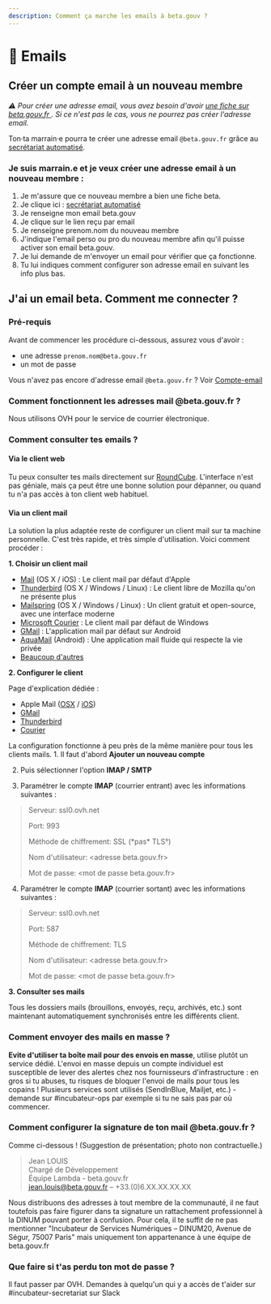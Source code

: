 ```yaml
---
description: Comment ça marche les emails à beta.gouv ?
---
```


# 📧 Emails

## Créer un compte email à un nouveau membre

_⚠️ Pour créer une adresse email, vous avez besoin d'avoir_ [_une fiche sur beta.gouv.fr_ ](github.md#se-creer-un-compte-github-ou-demander-a-ton-ta-marrain-e-de-faire-ta-fiche-pour-toi)_. Si ce n'est pas le cas, vous ne pourrez pas créer l'adresse email._

Ton·ta marrain·e pourra te créer une adresse email `@beta.gouv.fr` grâce au [secrétariat automatisé](https://secretariat.beta.gouv.fr). 

### Je suis marrain.e et je veux créer une adresse email à un nouveau membre :

1. Je m'assure que ce nouveau membre a bien une fiche beta.
2. Je clique ici : [secrétariat automatisé](https://secretariat.beta.gouv.fr)
3. Je renseigne mon email beta.gouv
4. Je clique sur le lien reçu par email
5. Je renseigne prenom.nom du nouveau membre
6. J'indique l'email perso ou pro du nouveau membre afin qu'il puisse activer son email beta.gouv.
7. Je lui demande de m'envoyer un email pour vérifier que ça fonctionne.
8. Tu lui indiques comment configurer son adresse email en suivant les info plus bas.

## J'ai un email beta. Comment me connecter ?

### Pré-requis

Avant de commencer les procédure ci-dessous, assurez vous d'avoir :

* une adresse `prenom.nom@beta.gouv.fr`
* un mot de passe

Vous n'avez pas encore d'adresse email `@beta.gouv.fr` ? Voir [Compte-email](emails.md)

### Comment fonctionnent les adresses mail @beta.gouv.fr ?

Nous utilisons OVH pour le service de courrier électronique.

### Comment consulter tes emails ?

#### Via le client web

Tu peux consulter tes mails directement sur [RoundCube](https://mail.ovh.net/roundcube/). L'interface n'est pas géniale, mais ça peut être une bonne solution pour dépanner, ou quand tu n'a pas accès à ton client web habituel.

#### Via un client mail

La solution la plus adaptée reste de configurer un client mail sur ta machine personnelle. C'est très rapide, et très simple d'utilisation. Voici comment procéder :

**1. Choisir un client mail**

* [Mail](https://support.apple.com/fr-fr/mail) \(OS X / iOS\) : Le client mail par défaut d'Apple
* [Thunderbird](https://www.thunderbird.net/fr/) \(OS X / Windows / Linux\) : Le client libre de Mozilla qu'on ne présente plus
* [Mailspring](https://getmailspring.com/) \(OS X / Windows / Linux\) : Un client gratuit et open-source, avec une interface moderne
* [Microsoft Courier](https://www.microsoft.com/fr-fr/p/courrier-et-calendrier/9wzdncrfhvqm?activetab=pivot:overviewtab) : Le client mail par défaut de Windows
* [GMail](https://play.google.com/store/apps/details?id=com.google.android.gm&hl=fr) : L'application mail par défaut sur Android
* [AquaMail](https://www.aqua-mail.com/) \(Android\) : Une application mail fluide qui respecte la vie privée
* [Beaucoup d'autres](https://duckduckgo.com/?q=meilleurs+clients+mails)

**2. Configurer le client**

Page d'explication dédiée :

* Apple Mail \([OSX](https://docs.ovh.com/fr/emails/guide-configuration-mail-de-mac-el-capitan/) / [iOS](https://docs.ovh.com/fr/emails/mail-mutualise-guide-configuration-iphone-ios-91/)\)
* [GMail](https://docs.ovh.com/fr/emails/configuration-android-6/)
* [Thunderbird](https://docs.ovh.com/fr/emails/configuration-email-configuration-pour-thunderbird/)
* [Courier](https://docs.ovh.com/fr/emails/configuration-courrier-sur-windows-10/)

La configuration fonctionne à peu près de la même manière pour tous les clients mails. 1. Il faut d'abord **Ajouter un nouveau compte** 

2. Puis sélectionner l'option **IMAP / SMTP** 

3. Paramétrer le compte **IMAP** \(courrier entrant\) avec les informations suivantes :

> Serveur: ssl0.ovh.net 
>
> Port: 993 
>
> Méthode de chiffrement: SSL \(\*pas\* TLS°\) 
>
> Nom d'utilisateur:  &lt;adresse beta.gouv.fr&gt;
>
> Mot de passe:  &lt;mot de passe beta.gouv.fr&gt;

4. Paramétrer le compte **IMAP** \(courrier sortant\) avec les informations suivantes : 

> Serveur: ssl0.ovh.net 
>
> Port: 587 
>
> Méthode de chiffrement: TLS 
>
> Nom d'utilisateur:  &lt;adresse beta.gouv.fr&gt;
>
> Mot de passe:  &lt;mot de passe beta.gouv.fr&gt;

**3. Consulter ses mails**

Tous les dossiers mails \(brouillons, envoyés, reçu, archivés, etc.\) sont maintenant automatiquement synchronisés entre les différents client.

### Comment envoyer des mails en masse ?

**Evite d'utiliser ta boîte mail pour des envois en masse**, utilise plutôt un service dédié. L'envoi en masse depuis un compte individuel est susceptible de lever des alertes chez nos fournisseurs d'infrastructure : en gros si tu abuses, tu risques de bloquer l'envoi de mails pour tous les copains ! Plusieurs services sont utilisés \(SendInBlue, Mailjet, etc.\) - demande sur \#incubateur-ops par exemple si tu ne sais pas par où commencer.

### Comment configurer la signature de ton mail @beta.gouv.fr ?

Comme ci-dessous ! \(Suggestion de présentation; photo non contractuelle.\)

> Jean LOUIS   
> Chargé de Développement   
> Équipe Lambda - beta.gouv.fr   
> jean.louis@beta.gouv.fr – +33.\(0\)6.XX.XX.XX.XX

Nous distribuons des adresses à tout membre de la communauté, il ne faut toutefois pas faire figurer dans ta signature un rattachement professionnel à la DINUM pouvant porter à confusion. Pour cela, il ​te suffit de ne pas mentionner "Incubateur de Services Numériques – DINUM​ ​20, Avenue de Ségur, 75007 Paris"​ mais uniquement ton appartenance à une équipe de beta.gouv.fr​

### Que faire si t'as perdu ton mot de passe ?

Il faut passer par OVH. Demandes à quelqu'un qui y a accès de t'aider sur \#incubateur-secretariat sur Slack

